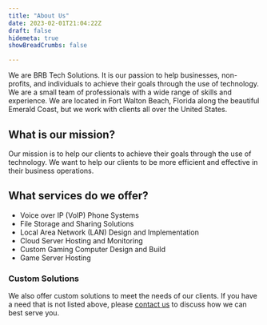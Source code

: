 ```yaml
---
title: "About Us"
date: 2023-02-01T21:04:22Z
draft: false
hidemeta: true
showBreadCrumbs: false

---
```

We are BRB Tech Solutions. It is our passion to help businesses, non-profits, and individuals to achieve their goals through the use of technology. We are a small team of professionals with a wide range of skills and experience. We are located in Fort Walton Beach, Florida along the beautiful Emerald Coast, but we work with clients all over the United States.

## What is our mission?
Our mission is to help our clients to achieve their goals through the use of technology. We want to help our clients to be more efficient and effective in their business operations.

## What services do we offer?
* Voice over IP (VoIP) Phone Systems
* File Storage and Sharing Solutions
* Local Area Network (LAN) Design and Implementation
* Cloud Server Hosting and Monitoring
* Custom Gaming Computer Design and Build
* Game Server Hosting

 ### Custom Solutions
We also offer custom solutions to meet the needs of our clients. If you have a need that is not listed above, please [contact us](/contact) to discuss how we can best serve you.
